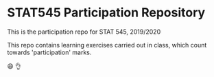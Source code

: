# STAT545 Participation Repository
This is the participation repo for STAT 545, 2019/2020

This repo contains learning exercises carried out in class, which count towards 'participation' marks.

:smile: :ok_hand: 

